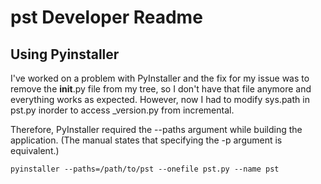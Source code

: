 # pst Developer Readme

## Using Pyinstaller

I've worked on a problem with PyInstaller and the fix for my issue was to remove the __init__.py file from my tree, 
so I don't have that file anymore and everything works as expected. However, now I had to modify sys.path in pst.py inorder to access
_version.py from incremental.

Therefore, PyInstaller required the --paths argument while building the application. (The manual states that specifying the -p argument 
is equivalent.)

`pyinstaller --paths=/path/to/pst --onefile pst.py --name pst`   


